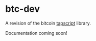 # btc-dev

A revision of the bitcoin [tapscript](https://www.npmjs.com/package/@cmdcode/tapscript) library.

Documentation coming soon!
